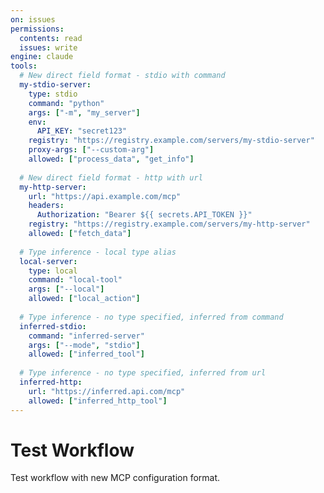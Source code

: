 ```yaml
---
on: issues
permissions:
  contents: read
  issues: write
engine: claude
tools:
  # New direct field format - stdio with command
  my-stdio-server:
    type: stdio
    command: "python"
    args: ["-m", "my_server"]
    env:
      API_KEY: "secret123"
    registry: "https://registry.example.com/servers/my-stdio-server"
    proxy-args: ["--custom-arg"]
    allowed: ["process_data", "get_info"]
    
  # New direct field format - http with url
  my-http-server:
    url: "https://api.example.com/mcp"
    headers:
      Authorization: "Bearer ${{ secrets.API_TOKEN }}"
    registry: "https://registry.example.com/servers/my-http-server"
    allowed: ["fetch_data"]
    
  # Type inference - local type alias
  local-server:
    type: local
    command: "local-tool"
    args: ["--local"]
    allowed: ["local_action"]
    
  # Type inference - no type specified, inferred from command
  inferred-stdio:
    command: "inferred-server"
    args: ["--mode", "stdio"]
    allowed: ["inferred_tool"]
    
  # Type inference - no type specified, inferred from url  
  inferred-http:
    url: "https://inferred.api.com/mcp"
    allowed: ["inferred_http_tool"]
---
```


# Test Workflow

Test workflow with new MCP configuration format.
